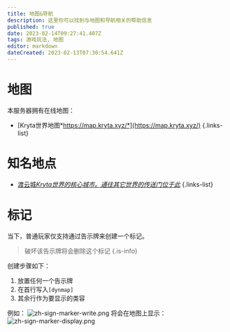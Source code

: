 ```yaml
---
title: 地图&导航
description: 这里你可以找到与地图和导航相关的帮助信息
published: true
date: 2023-02-14T09:27:41.407Z
tags: 游戏玩法, 地图
editor: markdown
dateCreated: 2023-02-13T07:30:54.641Z
---
```


# 地图
本服务器拥有在线地图：
- [Kryta世界地图*https://map.kryta.xyz/*](https://map.kryta.xyz/)
{.links-list}
# 知名地点
- [渡云城*Kryta世界的核心城市。通往其它世界的传送门位于此*](/zh/location/du-yun-cheng)
{.links-list}
# 标记
当下，普通玩家仅支持通过告示牌来创建一个标记。

> 破坏该告示牌将会删除这个标记
{.is-info}

创建步骤如下：
1. 放置任何一个告示牌
2. 在首行写入`[dynmap]`
3. 其余行作为要显示的类容

例如：
![zh-sign-marker-write.png](/玩法图片说明/zh-sign-marker-write.png)
将会在地图上显示：
![zh-sign-marker-display.png](/玩法图片说明/zh-sign-marker-display.png)
